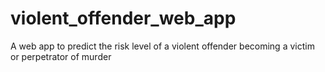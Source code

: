 # violent_offender_web_app
A web app to predict the risk level of a violent offender becoming a victim or perpetrator of murder
